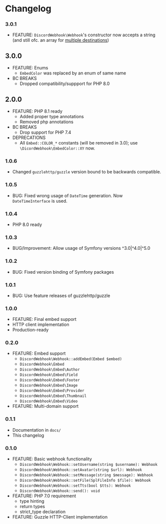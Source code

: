 # Changelog

### 3.0.1
* FEATURE: `DiscordWebhook\Webhook`'s constructor now accepts a string (and still ofc. an array for [multiple destinations](/docs/01_Basics.md#multiple-destinations))

## 3.0.0
* FEATURE: Enums
  * `EmbedColor` was replaced by an enum of same name
* BC BREAKS
  * Dropped compatibility/suppport for PHP 8.0


## 2.0.0
* FEATURE: PHP 8.1 ready
  * Added proper type annotations
  * Removed php annotations
* BC BREAKS
  * Drop support for PHP 7.4
* DEPRECATIONS
  * All `Embed::COLOR_*` constants (will be removed in 3.0); use `\DicordWebhook\EmbedColor::XY` now.

### 1.0.6
* Changed `guzzlehttp/guzzle` version bound to be backwards compatible.

### 1.0.5
* BUG: Fixed wrong usage of `DateTime` generation. Now `DateTimeInterface` is used.

### 1.0.4
* PHP 8.0 ready

### 1.0.3
* BUG/Improvement: Allow usage of Symfony versions ^3.0|^4.0|^5.0

### 1.0.2
* BUG: Fixed version binding of Symfony packages

### 1.0.1
* BUG: Use feature releases of guzzlehttp/guzzle

### 1.0.0
* FEATURE: Final embed support
* HTTP client implementation
* Production-ready

### 0.2.0
* FEATURE: Embed support
    * `DiscordWebhook\Webhook::addEmbed(Embed $embed)`
    * `DiscordWebhook\Embed`
    * `DiscordWebhook\Embed\Author`
    * `DiscordWebhook\Embed\Field`
    * `DiscordWebhook\Embed\Footer`
    * `DiscordWebhook\Embed\Image`
    * `DiscordWebhook\Embed\Provider`
    * `DiscordWebhook\Embed\Thumbnail`
    * `DiscordWebhook\Embed\Video`
* FEATURE: Multi-domain support
    

### 0.1.1
* Documentation in `docs/`
* This changelog

### 0.1.0
* FEATURE: Basic webhook functionality
    * `DiscordWebhook\Webhook::setUsername(string $username): Webhook`
    * `DiscordWebhook\Webhook::setAvatar(string $url): Webhook`
    * `DiscordWebhook\Webhook::setMessage(string $message): Webhook`
    * `DiscordWebhook\Webhook::setFile(SplFileInfo $file): Webhook`
    * `DiscordWebhook\Webhook::setTts(bool $tts): Webhook`
    * `DiscordWebhook\Webhook::send(): void`
* FEATURE: PHP 7.0 requirement
    * type hinting
    * return types
    * strict_type declaration
* FEATURE: Guzzle HTTP-Client implementation
